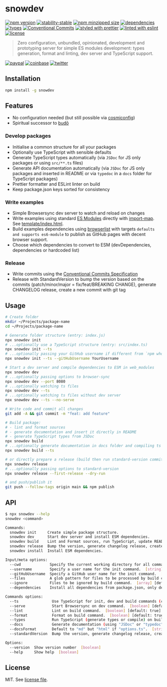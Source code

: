 # snowdev

[![npm version](https://img.shields.io/npm/v/snowdev)](https://www.npmjs.com/package/snowdev)
[![stability-stable](https://img.shields.io/badge/stability-stable-green.svg)](https://www.npmjs.com/package/snowdev)
[![npm minzipped size](https://img.shields.io/bundlephobia/minzip/snowdev)](https://bundlephobia.com/package/snowdev)
[![dependencies](https://img.shields.io/librariesio/release/npm/snowdev)](https://github.com/dmnsgn/snowdev/blob/main/package.json)
[![types](https://img.shields.io/npm/types/snowdev)](https://github.com/microsoft/TypeScript)
[![Conventional Commits](https://img.shields.io/badge/Conventional%20Commits-1.0.0-fa6673.svg)](https://conventionalcommits.org)
[![styled with prettier](https://img.shields.io/badge/styled_with-Prettier-f8bc45.svg?logo=prettier)](https://github.com/prettier/prettier)
[![linted with eslint](https://img.shields.io/badge/linted_with-ES_Lint-4B32C3.svg?logo=eslint)](https://github.com/eslint/eslint)
[![license](https://img.shields.io/github/license/dmnsgn/snowdev)](https://github.com/snowdev/snowdev/blob/main/LICENSE)

> Zero configuration, unbundled, opinionated, development and prototyping server for simple ES modules development: types generation, format and linting, dev server and TypeScript support.

[![paypal](https://img.shields.io/badge/donate-paypal-informational?logo=paypal)](https://paypal.me/dmnsgn)
[![coinbase](https://img.shields.io/badge/donate-coinbase-informational?logo=coinbase)](https://commerce.coinbase.com/checkout/56cbdf28-e323-48d8-9c98-7019e72c97f3)
[![twitter](https://img.shields.io/twitter/follow/dmnsgn?style=social)](https://twitter.com/dmnsgn)

## Installation

```bash
npm install -g snowdev
```

## Features

- No configuration needed (but still possible via [cosmiconfig](https://github.com/davidtheclark/cosmiconfig))
- Spiritual successor to [budō](https://github.com/mattdesl/budo/)

### Develop packages

- Initialise a common structure for all your packages
- Optionally use TypeScript with sensible defaults
- Generate TypeScript types automatically (via `JSDoc` for JS only packages or using `src/**.ts` files)
- Generate API documentation automatically (via `JSDoc` for JS only packages and inserted in README or via `typedoc` in a `docs` folder for TypeScript packages)
- Prettier formatter and ESLint linter on build
- Keep package.json keys sorted for consistency

### Write examples

- Simple Browsersync dev server to watch and reload on changes
- Write examples using standard [ES Modules](https://developer.mozilla.org/en-US/docs/Web/JavaScript/Guide/Modules) directly with [import-map](https://github.com/WICG/import-maps). See [template/index.html](template/index.html).
- Build examples dependencies using [browserlist](https://github.com/browserslist/browserslist) with targets `defaults and supports es6-module` to publish as GitHub pages with decent browser support.
- Choose which dependencies to convert to ESM (devDependencies, dependencies or hardcoded list)

### Release

- Write commits using the [Conventional Commits Specification](https://www.conventionalcommits.org/en/v1.0.0/)
- Release with StandardVersion to bump the version based on the commits (patch/minor/major = fix/feat/BREAKING CHANGE), generate CHANGELOG release, create a new commit with git tag

## Usage

```bash
# Create folder
mkdir ~/Projects/package-name
cd ~/Projects/package-name

# Generate folder structure (entry: index.js)
npx snowdev init
# ...optionally use a TypeScript structure (entry: src/index.ts)
npx snowdev init --ts
# ...optionally passing your GitHub username if different from `npm whoami`
npx snowdev init --ts --gitHubUsername YourUsername

# Start a dev server and compile dependencies to ESM in web_modules
npx snowdev dev
# ...optionally passing options to browser-sync
npx snowdev dev --port 8080
# ...optionally watching ts files
npx snowdev dev --ts
# ...optionally watching ts files without dev server
npx snowdev dev --ts --no-serve

# Write code and commit all changes
git add -A && git commit -m "feat: add feature"

# Build package:
# - lint and format sources
# - generate documentation and insert it directly in README
# - generate TypeScript types from JSDoc
npx snowdev build
# ...optionally generate documentation in docs folder and compiling ts files and types using tsconfig.json
npx snowdev build --ts

# or directly prepare a release (build then run standard-version committing all artefacts eg. docs)
npx snowdev release
# ...optionally passing options to standard-version
npx snowdev release --first-release --dry-run

# and push/publish it
git push --follow-tags origin main && npm publish
```

## API

```bash
$ npx snowdev --help
snowdev <command>

Commands:
  snowdev init     Create simple package structure.
  snowdev dev      Start dev server and install ESM dependencies.
  snowdev build    Lint and Format sources, run TypeScript, update README API.
  snowdev release  Bump the version, generate changelog release, create a new commit with git tag.
  snowdev install  Install ESM dependencies.

Input/meta options:
  --cwd             Specify the current working directory for all commands.  [string] [default: process.cwd()]
  --username        Specify a user name for the init command.  [string] [default: $ npm whoami]
  --gitHubUsername  Specify a GitHub user name for the init command.  [string] [default: options.username]
  --files           A glob pattern for files to be processed by build command. All JS and TS files in root or "src/" folder.  [string] [default: "{*.+(t|j||mj)s,src/**/*.+(t|j||mj)s}"]
  --ignore          Files to be ignored by build command.  [array] [default: ["**/node_modules/**", "**/web_modules/**"]]
  --dependencies    Install all dependencies from package.json, only devDependencies ("dev"), only dependencies ("dep") or an array of dependency as ES module into web_modules.  [string] [choices: "all", "dev", "dep"] [default: all]

Commands options:
  --ts               Use TypeScript for init, dev and build commands (create index.ts, watch files or build files). Auto-detected if a "tsconfig.json" is detected with a "compilerOptions.outDir" set.  [boolean] [default: undefined]
  --serve            Start Browsersync on dev command.  [boolean] [default: true]
  --lint             Lint on build command.  [boolean] [default: true]
  --format           Format on build command.  [boolean] [default: true]
  --types            Run TypeScript (generate types or compile) on build command or watch on dev command.  [boolean] [default: true]
  --docs             Generate documentation (using "JSDoc" or "typedoc") in file (between "options.docsStart" and "options.docsEnd") or directory. Default to "README.md" but "docs" if "options.ts".  [string] [default: undefined]
  --docsFormat       Default to "md" but "html" if "options.ts".  [string] [choices: "md", "html"] [default: undefined]
  --standardVersion  Bump the version, generate changelog release, create a new commit with git tag on release command.  [default: true]

Options:
  --version  Show version number  [boolean]
  --help     Show help  [boolean]
```

## License

MIT. See [license file](https://github.com/dmnsgn/snowdev/blob/main/LICENSE.md).
